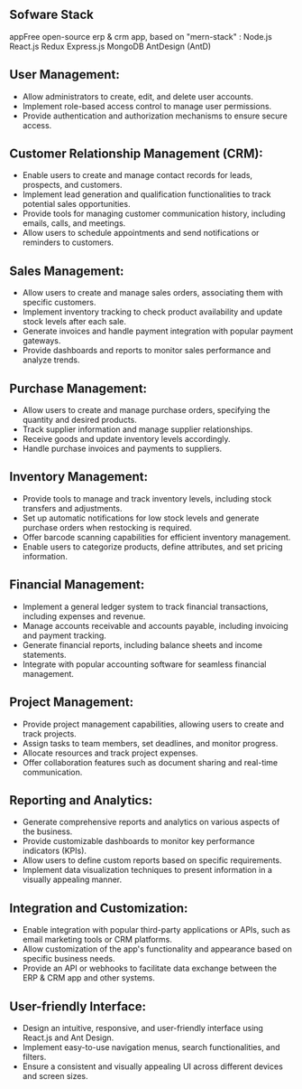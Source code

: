 

## Sofware Stack

appFree open-source erp & crm app, based on "mern-stack" : Node.js React.js Redux Express.js MongoDB AntDesign (AntD)

## User Management:

- Allow administrators to create, edit, and delete user accounts.
- Implement role-based access control to manage user permissions.
- Provide authentication and authorization mechanisms to ensure secure access.

## Customer Relationship Management (CRM):

- Enable users to create and manage contact records for leads, prospects, and customers.
- Implement lead generation and qualification functionalities to track potential sales opportunities.
- Provide tools for managing customer communication history, including emails, calls, and meetings.
- Allow users to schedule appointments and send notifications or reminders to customers.

## Sales Management:

- Allow users to create and manage sales orders, associating them with specific customers.
- Implement inventory tracking to check product availability and update stock levels after each sale.
- Generate invoices and handle payment integration with popular payment gateways.
- Provide dashboards and reports to monitor sales performance and analyze trends.

## Purchase Management:

- Allow users to create and manage purchase orders, specifying the quantity and desired products.
- Track supplier information and manage supplier relationships.
- Receive goods and update inventory levels accordingly.
- Handle purchase invoices and payments to suppliers.

## Inventory Management:

- Provide tools to manage and track inventory levels, including stock transfers and adjustments.
- Set up automatic notifications for low stock levels and generate purchase orders when restocking is required.
- Offer barcode scanning capabilities for efficient inventory management.
- Enable users to categorize products, define attributes, and set pricing information.

## Financial Management:

- Implement a general ledger system to track financial transactions, including expenses and revenue.
- Manage accounts receivable and accounts payable, including invoicing and payment tracking.
- Generate financial reports, including balance sheets and income statements.
- Integrate with popular accounting software for seamless financial management.

## Project Management:

- Provide project management capabilities, allowing users to create and track projects.
- Assign tasks to team members, set deadlines, and monitor progress.
- Allocate resources and track project expenses.
- Offer collaboration features such as document sharing and real-time communication.

## Reporting and Analytics:

- Generate comprehensive reports and analytics on various aspects of the business.
- Provide customizable dashboards to monitor key performance indicators (KPIs).
- Allow users to define custom reports based on specific requirements.
- Implement data visualization techniques to present information in a visually appealing manner.

## Integration and Customization:

- Enable integration with popular third-party applications or APIs, such as email marketing tools or CRM platforms.
- Allow customization of the app's functionality and appearance based on specific business needs.
- Provide an API or webhooks to facilitate data exchange between the ERP & CRM app and other systems.

## User-friendly Interface:

- Design an intuitive, responsive, and user-friendly interface using React.js and Ant Design.
- Implement easy-to-use navigation menus, search functionalities, and filters.
- Ensure a consistent and visually appealing UI across different devices and screen sizes.
